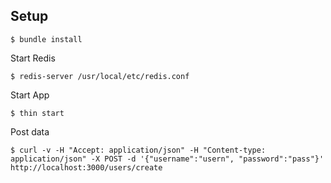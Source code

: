 ## Setup
	
	$ bundle install

Start Redis

    $ redis-server /usr/local/etc/redis.conf

Start App
	
	$ thin start

Post data

	$ curl -v -H "Accept: application/json" -H "Content-type: application/json" -X POST -d '{"username":"usern", "password":"pass"}' http://localhost:3000/users/create